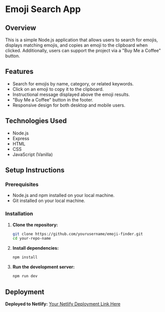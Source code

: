 # Emoji Search App

## Overview

This is a simple Node.js application that allows users to search for emojis, displays matching emojis, and copies an emoji to the clipboard when clicked. Additionally, users can support the project via a "Buy Me a Coffee" button.

## Features

- Search for emojis by name, category, or related keywords.
- Click on an emoji to copy it to the clipboard.
- Instructional message displayed above the emoji results.
- "Buy Me a Coffee" button in the footer.
- Responsive design for both desktop and mobile users.

## Technologies Used

- Node.js
- Express
- HTML
- CSS
- JavaScript (Vanilla)

## Setup Instructions

### Prerequisites

- Node.js and npm installed on your local machine.
- Git installed on your local machine.

### Installation

1. **Clone the repository:**

    ```bash
    git clone https://github.com/yourusername/emoji-finder.git
    cd your-repo-name
    ```

2. **Install dependencies:**

    ```bash
    npm install
    ```

3. **Run the development server:**

    ```bash
    npm run dev
    ```

## Deployment

**Deployed to Netlify:** [Your Netlify Deployment Link Here](#)
